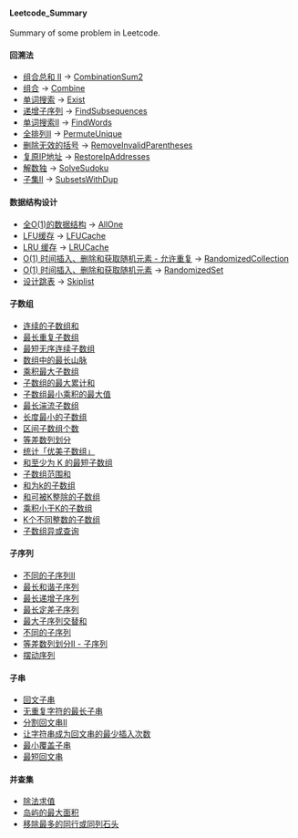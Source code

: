 #### Leetcode_Summary
Summary of some problem in Leetcode.
#### 回溯法
+ [组合总和 II](https://leetcode-cn.com/problems/combination-sum-ii/) -> [CombinationSum2](https://github.com/Sulley-Boo/Leetcode_Summary/blob/master/src/BacktrackingProblem/CombinationSum2.java)
+ [组合](https://leetcode-cn.com/problems/combinations/) -> [Combine](https://github.com/Sulley-Boo/Leetcode_Summary/blob/master/src/BacktrackingProblem/Combine.java)
+ [单词搜索](https://leetcode.cn/problems/word-search/) -> [Exist](https://github.com/Sulley-Boo/Leetcode_Summary/blob/master/src/BacktrackingProblem/Exist.java)
+ [递增子序列](https://leetcode.cn/problems/increasing-subsequences/) -> [FindSubsequences](https://github.com/Sulley-Boo/Leetcode_Summary/blob/master/src/BacktrackingProblem/FindSubsequences.java)
+ [单词搜索Ⅱ](https://leetcode.cn/problems/word-search-ii/) -> [FindWords](https://github.com/Sulley-Boo/Leetcode_Summary/blob/master/src/BacktrackingProblem/FindWords.java)
+ [全排列II](https://leetcode-cn.com/problems/permutations-ii/) -> [PermuteUnique](https://github.com/Sulley-Boo/Leetcode_Summary/blob/master/src/BacktrackingProblem/PermuteUnique.java)
+ [删除无效的括号](https://leetcode.cn/problems/remove-invalid-parentheses/) -> [RemoveInvalidParentheses](https://github.com/Sulley-Boo/Leetcode_Summary/blob/master/src/BacktrackingProblem/RemoveInvalidParentheses.java)
+ [复原IP地址](https://leetcode.cn/problems/restore-ip-addresses/) -> [RestoreIpAddresses](https://github.com/Sulley-Boo/Leetcode_Summary/blob/master/src/BacktrackingProblem/RestoreIpAddresses.java)
+ [解数独](https://leetcode.cn/problems/sudoku-solver/) -> [SolveSudoku](https://github.com/Sulley-Boo/Leetcode_Summary/blob/master/src/BacktrackingProblem/SolveSudoku.java)
+ [子集II](https://leetcode-cn.com/problems/subsets-ii/) -> [SubsetsWithDup](https://github.com/Sulley-Boo/Leetcode_Summary/blob/master/src/BacktrackingProblem/SubsetsWithDup.java)
#### 数据结构设计
+ [全O(1)的数据结构](https://leetcode-cn.com/problems/all-oone-data-structure/) -> [AllOne](https://github.com/Sulley-Boo/Leetcode_Summary/blob/master/src/DataStructureDesign/AllOne.java)
+ [LFU缓存](https://leetcode-cn.com/problems/lfu-cache/) -> [LFUCache](https://github.com/Sulley-Boo/Leetcode_Summary/blob/master/src/DataStructureDesign/LFUCache.java)
+ [LRU 缓存](https://leetcode-cn.com/problems/lru-cache/) -> [LRUCache](https://github.com/Sulley-Boo/Leetcode_Summary/blob/master/src/DataStructureDesign/LRUCache.java)
+ [O(1) 时间插入、删除和获取随机元素 - 允许重复](https://leetcode-cn.com/problems/insert-delete-getrandom-o1-duplicates-allowed/) -> [RandomizedCollection](https://github.com/Sulley-Boo/Leetcode_Summary/blob/master/src/DataStructureDesign/RandomizedCollection.java)
+ [O(1) 时间插入、删除和获取随机元素](https://leetcode-cn.com/problems/insert-delete-getrandom-o1/) -> [RandomizedSet](https://github.com/Sulley-Boo/Leetcode_Summary/blob/master/src/DataStructureDesign/RandomizedSet.java)
+ [设计跳表](https://leetcode-cn.com/problems/design-skiplist/) -> [Skiplist](https://github.com/Sulley-Boo/Leetcode_Summary/blob/master/src/DataStructureDesign/Skiplist.java)
#### 子数组
+ [连续的子数组和](https://leetcode.cn/problems/continuous-subarray-sum/)
+ [最长重复子数组](https://leetcode.cn/problems/maximum-length-of-repeated-subarray/)
+ [最短无序连续子数组](https://leetcode.cn/problems/shortest-unsorted-continuous-subarray/)
+ [数组中的最长山脉](https://leetcode-cn.com/problems/longest-mountain-in-array/)
+ [乘积最大子数组](https://leetcode-cn.com/problems/maximum-product-subarray/)
+ [子数组的最大累计和](https://leetcode-cn.com/problems/maximum-subarray/)
+ [子数组最小乘积的最大值](https://leetcode-cn.com/problems/maximum-subarray-min-product/)
+ [最长湍流子数组](https://leetcode-cn.com/problems/longest-turbulent-subarray/)
+ [长度最小的子数组](https://leetcode-cn.com/problems/minimum-size-subarray-sum/)
+ [区间子数组个数](https://leetcode-cn.com/problems/number-of-subarrays-with-bounded-maximum/)
+ [等差数列划分](https://leetcode-cn.com/problems/arithmetic-slices/)
+ [统计「优美子数组」](https://leetcode-cn.com/problems/count-number-of-nice-subarrays/)
+ [和至少为 K 的最短子数组](https://leetcode-cn.com/problems/shortest-subarray-with-sum-at-least-k/)
+ [子数组范围和](https://leetcode-cn.com/problems/sum-of-subarray-ranges/)
+ [和为k的子数组](https://leetcode-cn.com/problems/subarray-sum-equals-k/)
+ [和可被K整除的子数组](https://leetcode.cn/problems/subarray-sums-divisible-by-k/)
+ [乘积小于K的子数组](https://leetcode-cn.com/problems/subarray-product-less-than-k/)
+ [K个不同整数的子数组](https://leetcode-cn.com/problems/subarrays-with-k-different-integers/)
+ [子数组异或查询](https://leetcode-cn.com/problems/xor-queries-of-a-subarray/)
#### 子序列
+ [不同的子序列II](https://leetcode-cn.com/problems/distinct-subsequences-ii/)
+ [最长和谐子序列](https://leetcode-cn.com/problems/longest-harmonious-subsequence/)
+ [最长递增子序列](https://leetcode-cn.com/problems/longest-increasing-subsequence/)
+ [最长定差子序列](https://leetcode-cn.com/problems/longest-arithmetic-subsequence-of-given-difference/)
+ [最大子序列交替和](https://leetcode-cn.com/problems/maximum-alternating-subsequence-sum/)
+ [不同的子序列](https://leetcode-cn.com/problems/distinct-subsequences/)
+ [等差数列划分II - 子序列](https://leetcode-cn.com/problems/arithmetic-slices-ii-subsequence/)
+ [摆动序列](https://leetcode-cn.com/problems/wiggle-subsequence/)
#### 子串
+ [回文子串](https://leetcode-cn.com/problems/palindromic-substrings/)
+ [无重复字符的最长子串](https://leetcode-cn.com/problems/longest-substring-without-repeating-characters/)
+ [分割回文串II](https://leetcode-cn.com/problems/palindrome-partitioning-ii/)
+ [让字符串成为回文串的最少插入次数](https://leetcode-cn.com/problems/minimum-insertion-steps-to-make-a-string-palindrome/)
+ [最小覆盖子串](https://leetcode-cn.com/problems/minimum-window-substring/)
+ [最短回文串](https://leetcode-cn.com/problems/shortest-palindrome/)
#### 并查集
+ [除法求值](https://leetcode-cn.com/problems/evaluate-division/)
+ [岛屿的最大面积](https://leetcode-cn.com/problems/max-area-of-island/)
+ [移除最多的同行或同列石头](https://leetcode-cn.com/problems/most-stones-removed-with-same-row-or-column/)
